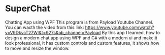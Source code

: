 # SuperChat
Chatting App using WPF
This program is from Payload Youtube Channel. You can wacth the video from this link: https://www.youtube.com/watch?v=V9DkvcT27WI&t=927s&ab_channel=Payload
By this app I learned, how to design a modern chat app using WPF and C# with a modern ui and make it look professional, it has custom controls and custom features,
it shows how to move and resize the window.
